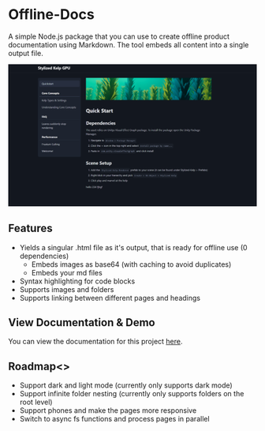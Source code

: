 # Offline-Docs

A simple Node.js package that you can use to create offline product documentation using Markdown. The tool embeds all content into a single output file.

![Example Docs Page](img/example.png)

## Features

- Yields a singular .html file as it's output, that is ready for offline use (0 dependencies)
    - Embeds images as base64 (with caching to avoid duplicates)
    - Embeds your md files
- Syntax highlighting for code blocks
- Supports images and folders
- Supports linking between different pages and headings

## View Documentation & Demo
You can view the documentation for this project [here](tbd).

## Roadmap<>

- Support dark and light mode (currently only supports dark mode)
- Support infinite folder nesting (currently only supports folders on the root level)
- Support phones and make the pages more responsive
- Switch to async fs functions and process pages in parallel
